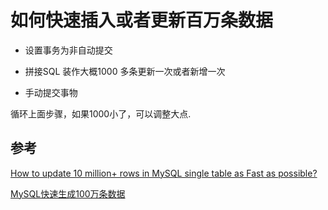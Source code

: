

# 如何快速插入或者更新百万条数据

- 设置事务为非自动提交

- 拼接SQL 装作大概1000 多条更新一次或者新增一次

- 手动提交事物

循环上面步骤，如果1000小了，可以调整大点.


## 参考

[How to update 10 million+ rows in MySQL single table as Fast as possible?](https://dba.stackexchange.com/questions/119621/how-to-update-10-million-rows-in-mysql-single-table-as-fast-as-possible)

[MySQL快速生成100万条数据](https://www.jianshu.com/p/c60030985e96)